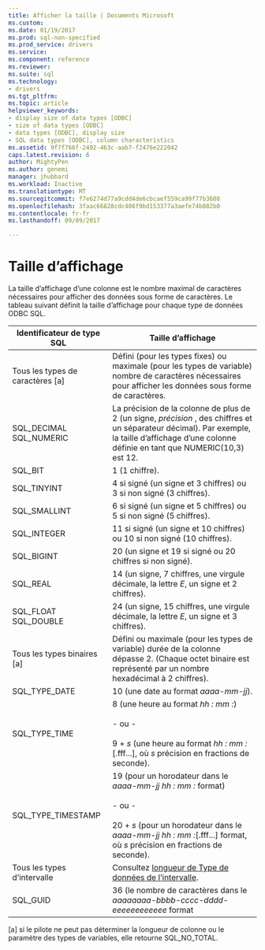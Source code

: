 ```yaml
---
title: Afficher la taille | Documents Microsoft
ms.custom: 
ms.date: 01/19/2017
ms.prod: sql-non-specified
ms.prod_service: drivers
ms.service: 
ms.component: reference
ms.reviewer: 
ms.suite: sql
ms.technology:
- drivers
ms.tgt_pltfrm: 
ms.topic: article
helpviewer_keywords:
- display size of data types [ODBC]
- size of data types [ODBC]
- data types [ODBC], display size
- SQL data types [ODBC], column characteristics
ms.assetid: 9f7f766f-2492-463c-aab7-f2476e222042
caps.latest.revision: 6
author: MightyPen
ms.author: genemi
manager: jhubbard
ms.workload: Inactive
ms.translationtype: MT
ms.sourcegitcommit: f7e6274d77a9cdd4de6cbcaef559ca99f77b3608
ms.openlocfilehash: 3faac66828cdc408f9bd153377a3aefe74b882b0
ms.contentlocale: fr-fr
ms.lasthandoff: 09/09/2017

---
```

# <a name="display-size"></a>Taille d’affichage
La taille d’affichage d’une colonne est le nombre maximal de caractères nécessaires pour afficher des données sous forme de caractères. Le tableau suivant définit la taille d’affichage pour chaque type de données ODBC SQL.  
  
|Identificateur de type SQL|Taille d’affichage|  
|-------------------------|------------------|  
|Tous les types de caractères [a]|Défini (pour les types fixes) ou maximale (pour les types de variable) nombre de caractères nécessaires pour afficher les données sous forme de caractères.|  
|SQL_DECIMAL SQL_NUMERIC|La précision de la colonne de plus de 2 (un signe, *précision* , des chiffres et un séparateur décimal). Par exemple, la taille d’affichage d’une colonne définie en tant que NUMERIC(10,3) est 12.|  
|SQL_BIT|1 (1 chiffre).|  
|SQL_TINYINT|4 si signé (un signe et 3 chiffres) ou 3 si non signé (3 chiffres).|  
|SQL_SMALLINT|6 si signé (un signe et 5 chiffres) ou 5 si non signé (5 chiffres).|  
|SQL_INTEGER|11 si signé (un signe et 10 chiffres) ou 10 si non signé (10 chiffres).|  
|SQL_BIGINT|20 (un signe et 19 si signé ou 20 chiffres si non signé).|  
|SQL_REAL|14 (un signe, 7 chiffres, une virgule décimale, la lettre *E*, un signe et 2 chiffres).|  
|SQL_FLOAT SQL_DOUBLE|24 (un signe, 15 chiffres, une virgule décimale, la lettre *E*, un signe et 3 chiffres).|  
|Tous les types binaires [a]|Défini ou maximale (pour les types de variable) durée de la colonne dépasse 2. (Chaque octet binaire est représenté par un nombre hexadécimal à 2 chiffres).|  
|SQL_TYPE_DATE|10 (une date au format *aaaa-mm-jj*).|  
|SQL_TYPE_TIME|8 (une heure au format *hh : mm :*)<br /><br /> - ou -<br /><br /> 9 + *s* (une heure au format *hh : mm :*[.fff...], où *s* précision en fractions de seconde).|  
|SQL_TYPE_TIMESTAMP|19 (pour un horodateur dans le *aaaa-mm-jj hh : mm :* format)<br /><br /> - ou -<br /><br /> 20 + *s* (pour un horodateur dans le *aaaa-mm-jj hh : mm :*[.fff...] format, où *s* précision en fractions de seconde).|  
|Tous les types d’intervalle|Consultez [longueur de Type de données de l’intervalle](../../../odbc/reference/appendixes/interval-data-type-length.md).|  
|SQL_GUID|36 (le nombre de caractères dans le *aaaaaaaa-bbbb-cccc-dddd-eeeeeeeeeeee* format|  
  
 [a] si le pilote ne peut pas déterminer la longueur de colonne ou le paramètre des types de variables, elle retourne SQL_NO_TOTAL.

